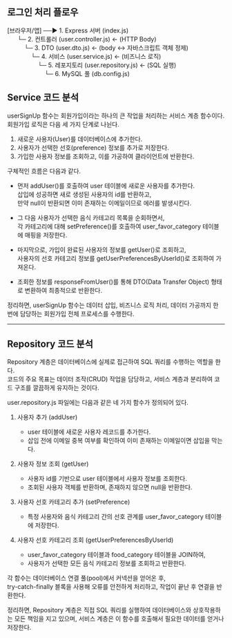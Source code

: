## 로그인 처리 플로우

[브라우저/앱] ──► 1. Express 서버 (index.js)  
&nbsp;&nbsp;&nbsp;&nbsp;&nbsp;&nbsp;└─ 2. 컨트롤러 (user.controller.js) ← (HTTP Body)  
&nbsp;&nbsp;&nbsp;&nbsp;&nbsp;&nbsp;&nbsp;&nbsp;&nbsp;&nbsp;└─ 3. DTO (user.dto.js) ← (body ↔ 자바스크립트 객체 정제)  
&nbsp;&nbsp;&nbsp;&nbsp;&nbsp;&nbsp;&nbsp;&nbsp;&nbsp;&nbsp;&nbsp;&nbsp;&nbsp;&nbsp;└─ 4. 서비스 (user.service.js) ← (비즈니스 로직)  
&nbsp;&nbsp;&nbsp;&nbsp;&nbsp;&nbsp;&nbsp;&nbsp;&nbsp;&nbsp;&nbsp;&nbsp;&nbsp;&nbsp;&nbsp;&nbsp;&nbsp;&nbsp;└─ 5. 레포지토리 (user.repository.js) ← (SQL 실행)  
&nbsp;&nbsp;&nbsp;&nbsp;&nbsp;&nbsp;&nbsp;&nbsp;&nbsp;&nbsp;&nbsp;&nbsp;&nbsp;&nbsp;&nbsp;&nbsp;&nbsp;&nbsp;&nbsp;&nbsp;&nbsp;&nbsp;└─ 6. MySQL 풀 (db.config.js)

## Service 코드 분석

userSignUp 함수는 회원가입이라는 하나의 큰 작업을 처리하는 서비스 계층 함수이다.  
회원가입 로직은 다음 세 가지 단계로 나뉜다.

1. 새로운 사용자(User)를 데이터베이스에 추가한다.
2. 사용자가 선택한 선호(preference) 정보를 추가로 저장한다.
3. 가입한 사용자 정보를 조회하고, 이를 가공하여 클라이언트에 반환한다.

구체적인 흐름은 다음과 같다.

- 먼저 addUser()를 호출하여 user 테이블에 새로운 사용자를 추가한다.  
  삽입에 성공하면 새로 생성된 사용자의 id를 반환하고,  
  만약 null이 반환되면 이미 존재하는 이메일이므로 에러를 발생시킨다.

- 그 다음 사용자가 선택한 음식 카테고리 목록을 순회하면서,  
  각 카테고리에 대해 setPreference()를 호출하여 user_favor_category 테이블에 매핑을 저장한다.

- 마지막으로, 가입이 완료된 사용자의 정보를 getUser()로 조회하고,  
  사용자의 선호 카테고리 정보를 getUserPreferencesByUserId()로 조회하여 가져온다.

- 조회한 정보를 responseFromUser()를 통해 DTO(Data Transfer Object) 형태로 변환하여 최종적으로 반환한다.

정리하면, userSignUp 함수는 데이터 삽입, 비즈니스 로직 처리, 데이터 가공까지 한 번에 담당하는 회원가입 전체 프로세스를 수행한다.

---

## Repository 코드 분석

Repository 계층은 데이터베이스에 실제로 접근하여 SQL 쿼리를 수행하는 역할을 한다.  
코드의 주요 목표는 데이터 조작(CRUD) 작업을 담당하고, 서비스 계층과 분리하여 코드 구조를 깔끔하게 유지하는 것이다.

user.repository.js 파일에는 다음과 같은 네 가지 함수가 정의되어 있다.

1. 사용자 추가 (addUser)  
   - user 테이블에 새로운 사용자 레코드를 추가한다.  
   - 삽입 전에 이메일 중복 여부를 확인하여 이미 존재하는 이메일이면 삽입을 막는다.

2. 사용자 정보 조회 (getUser)  
   - 사용자 id를 기반으로 user 테이블에서 사용자 정보를 조회한다.  
   - 조회된 사용자 객체를 반환하며, 존재하지 않으면 null을 반환한다.

3. 사용자 선호 카테고리 추가 (setPreference)  
   - 특정 사용자와 음식 카테고리 간의 선호 관계를 user_favor_category 테이블에 저장한다.

4. 사용자 선호 카테고리 조회 (getUserPreferencesByUserId)  
   - user_favor_category 테이블과 food_category 테이블을 JOIN하여,  
   - 사용자가 선택한 모든 음식 카테고리 정보를 조회하고 반환한다.

각 함수는 데이터베이스 연결 풀(pool)에서 커넥션을 얻어온 후,  
try-catch-finally 블록을 사용해 오류를 안전하게 처리하고, 작업이 끝난 후 연결을 반환한다.

정리하면, Repository 계층은 직접 SQL 쿼리를 실행하여 데이터베이스와 상호작용하는 모든 책임을 지고 있으며, 서비스 계층은 이 함수를 호출해서 필요한 데이터를 얻거나 저장한다.
